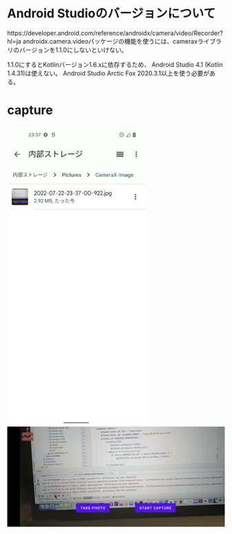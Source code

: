 # Android Studioのバージョンについて
<p>
https://developer.android.com/reference/androidx/camera/video/Recorder?hl=ja
androidx.camera.videoパッケージの機能を使うには、cameraxライブラリのバージョンを1.1.0にしないといけない。

1.1.0にするとKotlinバージョン1.6.xに依存するため、 Android Studio 4.1 (Kotlin 1.4.31)は使えない。
Android Studio Arctic Fox 2020.3.1以上を使う必要がある。
</p>

# capture
<img src="./capture/file_explorer.png" width=320 />
<img src="./capture/googlePixel5_OS12.png" width=680 />